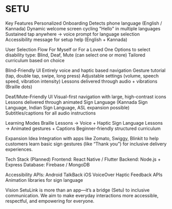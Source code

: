 # SETU
Key Features
Personalized Onboarding
Detects phone language (English / Kannada)
Dynamic welcome screen cycling "Hello" in multiple languages
Sustained tap anywhere → voice prompt for language selection
Accessibility message for setup help (English + Kannada)

User Selection Flow
For Myself or For a Loved One
Options to select disability type: Blind, Deaf, Mute (can select one or more)
Tailored curriculum based on choice

Blind-Friendly UI
Entirely voice and haptic based navigation
Gesture tutorial (tap, double tap, swipe, long press)
Adjustable settings (volume, speech speed, vibration intensity)
Lessons delivered through audio + vibrations (Braille dots)

Deaf/Mute-Friendly UI
Visual-first navigation with large, high-contrast icons
Lessons delivered through animated Sign Language (Kannada Sign Language, Indian Sign Language, ASL expansion possible)
Subtitles/captions for all audio instructions

Learning Modes
Braille Lessons → Voice + Haptic
Sign Language Lessons → Animated gestures + Captions
Beginner-friendly structured curriculum

Expansion Idea
Integration with apps like Zomato, Swiggy, Blinkit to help customers learn basic sign gestures (like “Thank you”) for inclusive delivery experiences.

Tech Stack (Planned)
Frontend: React Native / Flutter
Backend: Node.js + Express
Database: Firebase / MongoDB

Accessibility APIs:
Android TalkBack
iOS VoiceOver
Haptic Feedback APIs
Animation libraries for sign language

Vision
SetuLink is more than an app—it’s a bridge (Setu) to inclusive communication.
We aim to make everyday interactions more accessible, respectful, and empowering for everyone.

